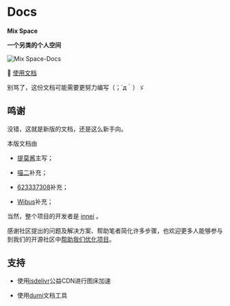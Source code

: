 # Docs

**Mix Space**

**一个另类的个人空间**

![Mix Space-Docs](https://cdn.jsdelivr.net/gh/timochan-blog/docs@latest/docs/images/docs-home.png)



📖 [使用文档](https://mx-docs.shizuri.net/)

别骂了，这份文档可能需要更努力编写（；´д｀）ゞ

## 鸣谢
没错，这就是新版的文档，还是这么新手向。

本版文档由

- [提莫酱](https://www.timochan.cn)主写；

- [喵二](https://www.miaoer.xyz)补充；

- [623337308](https://blog.cqsjyz.com)补充；

- [Wibus](https://github.com/wibus-wee)补充；

当然，整个项目的开发者是 [innei](https://innei.ren) 。

感谢社区提出的问题及解决方案、帮助笔者简化许多步骤，也欢迎更多人能够参与到我们的开源社区中[帮助我们优化项目](https://github.com/mx-space)。


## 支持
- 使用[jsdelivr](https://www.jsdelivr.com)公益CDN进行图床加速

- 使用[dumi](https://github.com/umijs/dumi)文档工具
